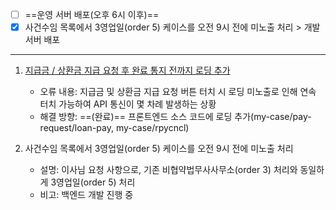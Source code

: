 - [ ] ==운영 서버 배포(오후 6시 이후)==
- [x] 사건수임 목록에서 3영업일(order 5) 케이스를 오전 9시 전에 미노출 처리 > 개발 서버 배포
***
1. [지급금 / 상환금 지급 요청 후 완료 통지 전까지 로딩 추가](https://www.notion.so/bankle/1c15a9ad1c9a80a6bd80e7690cab7911?v=1c15a9ad1c9a815d92dd000cddef5a36&p=1c15a9ad1c9a8133bd31d4a5101aaab2&pm=s)
	- 오류 내용: 지급금 및 상환금 지급 요청 버튼 터치 시 로딩 미노출로 인해 연속 터치 가능하여 API 통신이 몇 차례 발생하는 상황
	- 해결 방향: ==(완료)== 프론트엔드 소스 코드에 로딩 추가(my-case/pay-request/loan-pay, my-case/rpycncl)

2. 사건수임 목록에서 3영업일(order 5) 케이스를 오전 9시 전에 미노출 처리
	- 설명: 이사님 요청 사항으로, 기존 비협약법무사사무소(order 3) 처리와 동일하게 3영업일(order 5) 처리
	- 비고: 백엔드 개발 진행 중